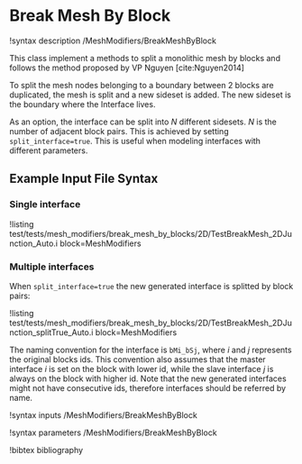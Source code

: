 # Break Mesh By Block

!syntax description /MeshModifiers/BreakMeshByBlock

This class implement a methods to split a monolithic mesh by blocks and follows the
method proposed by VP Nguyen [cite:Nguyen2014]

To split the mesh nodes belonging to a boundary between 2 blocks are duplicated, the mesh is split and a new sideset is added. The new sideset is the boundary where the Interface lives.



As an option, the interface can be split into $N$ different sidesets. $N$ is the number of adjacent block pairs. This is achieved by setting  `split_interface=true`. This is useful when modeling interfaces with different parameters.

## Example Input File Syntax



### Single interface

!listing test/tests/mesh_modifiers/break_mesh_by_blocks/2D/TestBreakMesh_2DJunction_Auto.i block=MeshModifiers

### Multiple interfaces

When `split_interface=true` the new generated interface is splitted by block pairs:

!listing test/tests/mesh_modifiers/break_mesh_by_blocks/2D/TestBreakMesh_2DJunction_splitTrue_Auto.i block=MeshModifiers

The naming convention for the interface is `bMi_bSj`, where $i$ and $j$ represents the original blocks ids.
This convention also assumes that the master interface $i$ is set on the block with lower id, while the slave interface $j$ is always on the block with higher id.
Note that the new generated interfaces might not have consecutive ids, therefore interfaces should be referred by name.

!syntax inputs /MeshModifiers/BreakMeshByBlock

!syntax parameters /MeshModifiers/BreakMeshByBlock

!bibtex bibliography
